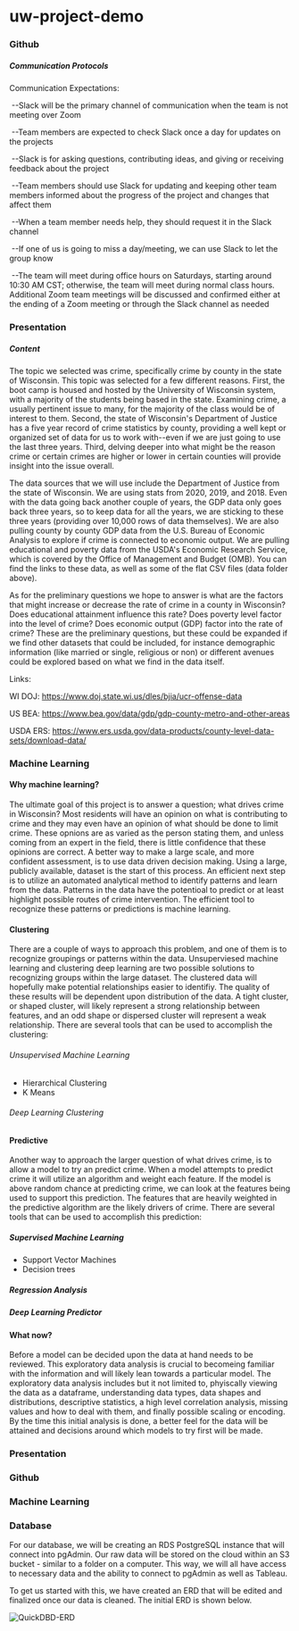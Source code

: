 ﻿# uw-project-demo

### Github

##### Communication Protocols

Communication Expectations:

​	--Slack will be the primary channel of communication when the team is not meeting over Zoom

​	--Team members are expected to check Slack once a day for updates on the projects

​	--Slack is for asking questions, contributing ideas, and giving or receiving feedback about the project

​	--Team members should use Slack for updating and keeping other team members informed about the progress of the project and changes that affect them

​	--When a team member needs help, they should request it in the Slack channel

​	--If one of us is going to miss a day/meeting, we can use Slack to let the group know

​	--The team will meet during office hours on Saturdays, starting around 10:30 AM CST; otherwise, the team will meet during 		normal class hours. Additional Zoom team meetings will be discussed and confirmed either at the ending of a Zoom meeting or 		through the Slack channel as needed

### Presentation
##### Content

The topic we selected was crime, specifically crime by county in the state of Wisconsin. This topic was selected for a few different reasons. First, the boot camp is housed and hosted by the University of Wisconsin system, with a majority of the students being based in the state. Examining crime, a usually pertinent issue to many, for the majority of the class would be of interest to them. Second, the state of Wisconsin's Department of Justice has a five year record of crime statistics by county, providing a well kept or organized set of data for us to work with--even if we are just going to use the last three years. Third, delving deeper into what might be the reason crime or certain crimes are higher or lower in certain counties will provide insight into the issue overall.

The data sources that we will use include the Department of Justice from the state of Wisconsin. We are using stats from 2020, 2019, and 2018. Even with the data going back another couple of years, the GDP data only goes back three years, so to keep data for all the years, we are sticking to these three years (providing over 10,000 rows of data themselves). We are also pulling county by county GDP data from the U.S. Bureau of Economic Analysis to explore if crime is connected to economic output. We are pulling educational and poverty data from the USDA's Economic Research Service, which is covered by the Office of Management and Budget (OMB). You can find the links to these data, as well as some of the flat CSV files (data folder above).

As for the preliminary questions we hope to answer is what are the factors that might increase or decrease the rate of crime in a county in Wisconsin? Does educational attainment influence this rate? Does poverty level factor into the level of crime? Does economic output (GDP) factor into the rate of crime? These are the preliminary questions, but these could be expanded if we find other datasets that could be included, for instance demographic information (like married or single, religious or non) or different avenues could be explored based on what we find in the data itself.

Links: 

WI DOJ: https://www.doj.state.wi.us/dles/bjia/ucr-offense-data

US BEA: https://www.bea.gov/data/gdp/gdp-county-metro-and-other-areas

USDA ERS: https://www.ers.usda.gov/data-products/county-level-data-sets/download-data/

### Machine Learning

#### Why machine learning?

The ultimate goal of this project is to answer a question; what drives crime in Wisconsin? Most residents will have an opinion on what is contributing to crime and they may even have an opinion of what should be done to limit crime. These opnions are as varied as the person stating them, and unless coming from an expert in the field, there is little confidence that these opinions are correct. A better way to make a large scale, and more confident assessment, is to use data driven decision making. Using a large, publicly available, dataset is the start of this process. An efficient next step is to utilize an automated analytical method to identify patterns and learn from the data. Patterns in the data have the potentioal to predict or at least highlight possible routes of crime intervention. The efficient tool to recognize these patterns or predictions is machine learning.      

#### Clustering 

There are a couple of ways to approach this problem, and one of them is to recognize groupings or patterns within the data. Unsuperviesed machine learning and clustering deep learning are two possible solutions to recognizing groups within the large dataset. The clustered data will hopefully make potential relationships easier to identifiy. The quality of these results will be dependent upon distribution of the data. A tight cluster, or shaped cluster, will likely represent a strong relationship between features, and an odd shape or dispersed cluster will represent a weak relationship. There are several tools that can be used to accomplish the clustering:  
###### Unsupervised Machine Learning
* Hierarchical Clustering
* K Means
###### Deep Learning Clustering

#### Predictive

Another way to approach the larger question of what drives crime, is to allow a model to try an predict crime. When a model attempts to predict crime it will utilize an algorithm and weight each feature. If the model is above random chance at predicting crime, we can look at the features being used to support this prediction. The features that are heavily weighted in the predictive algorithm are the likely drivers of crime. There are several tools that can be used to accomplish this prediction:
##### Supervised Machine Learning
* Support Vector Machines
* Decision trees
##### Regression Analysis

##### Deep Learning Predictor

#### What now?

Before a model can be decided upon the data at hand needs to be reviewed. This exploratory data analysis is crucial to becomeing familiar with the information and will likely lean towards a particular model. The exploratory data analysis includes but it not limited to, phyiscally viewing the data as a dataframe, understanding data types, data shapes and distributions, descriptive statistics, a high level correlation analysis, missing values and how to deal with them, and finally possible scaling or encoding. By the time this initial analysis is done, a better feel for the data will be attained and decisions around which models to try first will be made. 


### Presentation

### Github

### Machine Learning

### Database

For our database, we will be creating an RDS PostgreSQL instance that will connect into pgAdmin. Our raw data will be stored on the cloud within an S3 bucket - similar to a folder on a computer. This way, we will all have access to necessary data and the ability to connect to pgAdmin as well as Tableau.

To get us started with this, we have created an ERD that will be edited and finalized once our data is cleaned. The initial ERD is shown below.

![QuickDBD-ERD](https://user-images.githubusercontent.com/90646961/152706722-baa14836-0028-4489-8117-87d04878729f.png)

